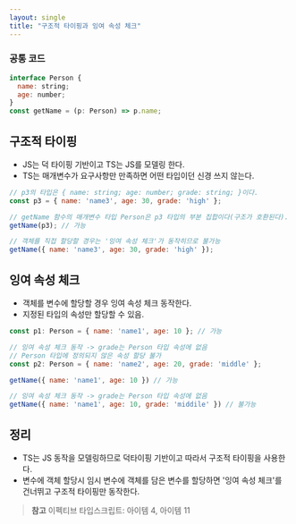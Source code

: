 ```yaml
---
layout: single
title: "구조적 타이핑과 잉여 속성 체크"
---
```


### 공통 코드
``` javascript
interface Person {
  name: string;
  age: number;
}
const getName = (p: Person) => p.name;
```

## 구조적 타이핑 

- JS는 덕 타이핑 기반이고 TS는 JS를 모델링 한다. 
- TS는 매개변수가 요구사항만 만족하면 어떤 타입이던 신경 쓰지 않는다. 

``` javascript
// p3의 타입은 { name: string; age: number; grade: string; }이다.
const p3 = { name: 'name3', age: 30, grade: 'high' };

// getName 함수의 매개변수 타입 Person은 p3 타입의 부분 집합이다(구조가 호환된다).
getName(p3); // 가능

// 객체를 직접 할당할 경우는 '잉여 속성 체크'가 동작히므로 불가능
getName({ name: 'name3', age: 30, grade: 'high' }); 
```




## 잉여 속성 체크

- 객체를 변수에 할당할 경우 잉여 속성 체크 동작한다. 
- 지정된 타입의 속성만 할당할 수 있음.

``` javascript
const p1: Person = { name: 'name1', age: 10 }; // 가능

// 잉여 속성 체크 동작 -> grade는 Person 타입 속성에 없음
// Person 타입에 정의되지 않은 속성 할당 불가
const p2: Person = { name: 'name2', age: 20, grade: 'middle' };

getName({ name: 'name1', age: 10 }) // 가능

// 잉여 속성 체크 동작 -> grade는 Person 타입 속성에 없음
getName({ name: 'name1', age: 10, grade: 'middile' }) // 불가능
```

## 정리 

- TS는 JS 동작을 모델링하므로 덕타이핑 기반이고 따라서 구조적 타이핑을 사용한다.
- 변수에 객체 할당시 임시 변수에 객체를 담은 변수를 할당하면 '잉여 속성 체크'를 건너뛰고 구조적 타이핑만 동작한다. 


> **참고**
> 이펙티브 타입스크립트: 아이템 4, 아이템 11
